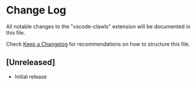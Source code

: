 # Change Log

All notable changes to the "vscode-clawls" extension will be documented in this file.

Check [Keep a Changelog](http://keepachangelog.com/) for recommendations on how to structure this file.

## [Unreleased]

- Initial release